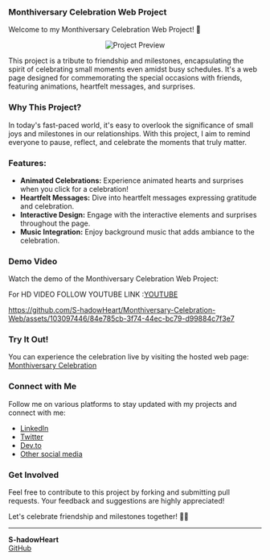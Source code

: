 ### Monthiversary Celebration Web Project

Welcome to my Monthiversary Celebration Web Project! 🎉

<div align="center">
  <img src="https://media1.tenor.com/images/82b39c323ca376e9bb5844a54973fc42/tenor.gif?itemid=16596386" alt="Project Preview">
</div>

This project is a tribute to friendship and milestones, encapsulating the spirit of celebrating small moments even amidst busy schedules. It's a web page designed for commemorating the special occasions with friends, featuring animations, heartfelt messages, and surprises.

### Why This Project?

In today's fast-paced world, it's easy to overlook the significance of small joys and milestones in our relationships. With this project, I aim to remind everyone to pause, reflect, and celebrate the moments that truly matter.

### Features:

- **Animated Celebrations:** Experience animated hearts and surprises when you click for a celebration!
- **Heartfelt Messages:** Dive into heartfelt messages expressing gratitude and celebration.
- **Interactive Design:** Engage with the interactive elements and surprises throughout the page.
- **Music Integration:** Enjoy background music that adds ambiance to the celebration.

### Demo Video

Watch the demo of the Monthiversary Celebration Web Project:

For HD VIDEO FOLLOW YOUTUBE LINK :[YOUTUBE](https://youtu.be/ywaIrkh0gfc)

https://github.com/S-hadowHeart/Monthiversary-Celebration-Web/assets/103097446/84e785cb-3f74-44ec-bc79-d99884c7f3e7

### Try It Out!

You can experience the celebration live by visiting the hosted web page: [Monthiversary Celebration](https://bakage.rf.gd/?i=1)

### Connect with Me

Follow me on various platforms to stay updated with my projects and connect with me:

- [LinkedIn](https://lnkd.in/d5dA7dEn)
- [Twitter](https://twitter.com/S_hadowHeart)
- [Dev.to](https://dev.to/s_hadowheart)
- [Other social media](https://s-hadowheart.carrd.co/)

### Get Involved

Feel free to contribute to this project by forking and submitting pull requests. Your feedback and suggestions are highly appreciated!

Let's celebrate friendship and milestones together! 🥳✨

---

**S-hadowHeart**  
[GitHub](https://github.com/S-hadowHeart)

